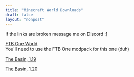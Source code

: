 ```yaml
---
title: "Minecraft World Downloads"
draft: false
layout: "nonpost"
---
```


If the links are broken message me on Discord :]

[FTB One World](https://is.gd/ftbodl)</br>
You'll need to use the FTB One modpack for this one (duh)

[The Basin, 1.19](https://is.gd/basin119dl)

[The Basin, 1.20](https://is.gd/basin120dl)